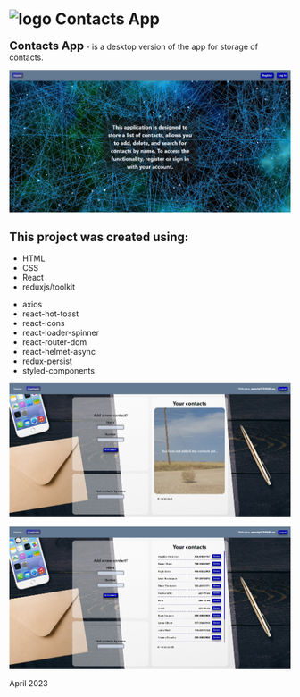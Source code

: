 <h1><img src="public/favicon.ico" alt="logo" style="width:36px;"> Contacts App</h1>

<p><b style="font-size: 20px;">Contacts App</b> - is a desktop version of the app for storage of contacts. </p>

![home](assets/home.jpg)

<h2>This project was created using:</h2>
<ul>
<li>HTML</li>
<li>CSS</li>
<li>React</li>
<li>reduxjs/toolkit</li>
</ul>

<ul>
<li>axios</li>
<li>react-hot-toast</li>
<li>react-icons</li>
<li>react-loader-spinner</li>
<li>react-router-dom</li>
<li>react-helmet-async</li>
<li>redux-persist</li>
<li>styled-components</li>
</ul>

![select](assets/no-contacts.jpg)

![favorites](assets/contacts.jpg)

April 2023
